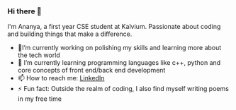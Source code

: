 ### Hi there 👋
I'm Ananya, a first year CSE student at Kalvium.
Passionate about coding and building things that make a difference.

- 🔭I’m currently working on polishing my skills and learning more about the tech world
- 🌱 I’m currently learning programming languages like c++, python and core concepts of front end/back end development
- 📫 How to reach me: [LinkedIn](https://www.linkedin.com/in/ananya-tewari-448b6b229/)
- ⚡ Fun fact: Outside the realm of coding, I also find myself writing poems in my free time 
